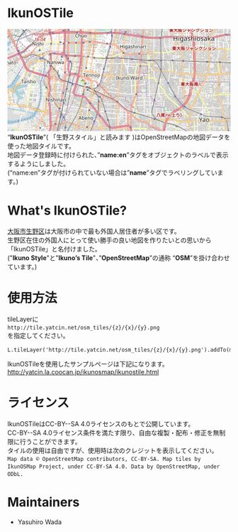 # IkunOSTile
![IkunOSTile ScreenShot](https://github.com/yatcin/IkunOSMap/blob/master/ikunostyle.png "IkunOSTile ScreenShot")
“**IkunOSTile**”( 「生野スタイル」と読みます )はOpenStreetMapの地図データを使った地図タイルです。<br>
地図データ登録時に付けられた、”**name:en**”タグをオブジェクトのラベルで表示するようにしました。<br>
(“name:en”タグが付けられていない場合は”**name**”タグでラベリングしています。)

# What's IkunOSTile?
[大阪市生野区](https://en.wikipedia.org/wiki/Ikuno-ku,_Osaka)は大阪市の中で最も外国人居住者が多い区です。<br>
生野区在住の外国人にとって使い勝手の良い地図を作りたいとの思いから「IkunOSTile」と名付けました。<br>
("**Ikuno Style**"と"**Ikuno’s Tile**"、”**OpenStreetMap**”の通称 “**OSM**”を掛け合わせています。)

# 使用方法
tileLayerに<br>
`http://tile.yatcin.net/osm_tiles/{z}/{x}/{y}.png`<br>
を指定してください。

```
L.tileLayer('http://tile.yatcin.net/osm_tiles/{z}/{x}/{y}.png').addTo(map);
```

IkunOSTileを使用したサンプルページは下記になります。<br>
http://yatcin.la.coocan.jp/ikunosmap/ikunostile.html

# ライセンス
IkunOSTileはCC-BY--SA 4.0ライセンスのもとで公開しています。<br>
CC-BY--SA 4.0ライセンス条件を満たす限り、自由な複製・配布・修正を無制限に行うことができます。<br>
タイルの使用は自由ですが、使用時は次のクレジットを表示してください。<br>
`Map data © OpenStreetMap contributors, CC-BY-SA. Map tiles by IkunOSMap Project, under CC-BY-SA 4.0. Data by OpenStreetMap, under ODbL.`

# Maintainers

* Yasuhiro Wada

